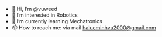- 👋 Hi, I’m @vuweed
- 👀 I’m interested in Robotics
- 🌱 I’m currently learning Mechatronics
- 📫 How to reach me: via mail halucminhvu2000@gmail.com

<!---
vuweed/vuweed is a ✨ special ✨ repository because its `README.md` (this file) appears on your GitHub profile.
You can click the Preview link to take a look at your changes.
--->
